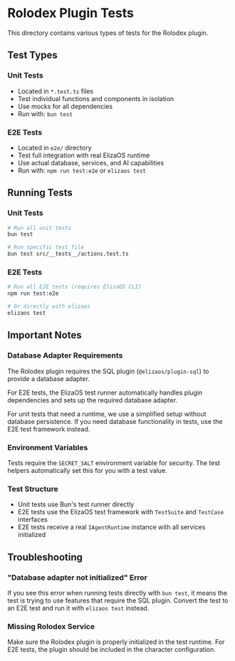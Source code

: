 # Rolodex Plugin Tests

This directory contains various types of tests for the Rolodex plugin.

## Test Types

### Unit Tests

- Located in `*.test.ts` files
- Test individual functions and components in isolation
- Use mocks for all dependencies
- Run with: `bun test`

### E2E Tests

- Located in `e2e/` directory
- Test full integration with real ElizaOS runtime
- Use actual database, services, and AI capabilities
- Run with: `npm run test:e2e` or `elizaos test`

## Running Tests

### Unit Tests

```bash
# Run all unit tests
bun test

# Run specific test file
bun test src/__tests__/actions.test.ts
```

### E2E Tests

```bash
# Run all E2E tests (requires ElizaOS CLI)
npm run test:e2e

# Or directly with elizaos
elizaos test
```

## Important Notes

### Database Adapter Requirements

The Rolodex plugin requires the SQL plugin (`@elizaos/plugin-sql`) to provide a
database adapter.

For E2E tests, the ElizaOS test runner automatically handles plugin dependencies
and sets up the required database adapter.

For unit tests that need a runtime, we use a simplified setup without database
persistence. If you need database functionality in tests, use the E2E test
framework instead.

### Environment Variables

Tests require the `SECRET_SALT` environment variable for security. The test
helpers automatically set this for you with a test value.

### Test Structure

- Unit tests use Bun's test runner directly
- E2E tests use the ElizaOS test framework with `TestSuite` and `TestCase`
  interfaces
- E2E tests receive a real `IAgentRuntime` instance with all services
  initialized

## Troubleshooting

### "Database adapter not initialized" Error

If you see this error when running tests directly with `bun test`, it means the
test is trying to use features that require the SQL plugin. Convert the test to
an E2E test and run it with `elizaos test` instead.

### Missing Rolodex Service

Make sure the Rolodex plugin is properly initialized in the test runtime. For
E2E tests, the plugin should be included in the character configuration.
